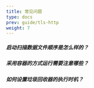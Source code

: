 ```yaml
---
title: 常见问题
type: docs
prev: guide/tls-http
weight: 7
---
```


##### 启动扫描数据文件顺序是怎么样的？


##### 采用容器的方式运行需要注意哪些？


##### 如何设置垃圾回收器的执行时机？


### 